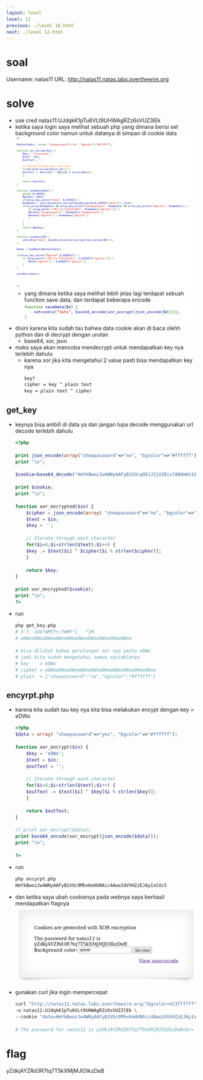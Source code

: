 ```yaml
---
layout: level
level: 11
previous: ./level 10.html
next: ./level 12.html
---
```


# soal
Username: natas11
URL:      http://natas11.natas.labs.overthewire.org

# solve
- use cred natas11:UJdqkK1pTu6VLt9UHWAgRZz6sVUZ3lEk
- ketika saya login saya melihat sebuah php yang dimana berisi set background color namun untuk datanya di simpan di cookie data
  ![alt text](docs/images/image-19.png)
  - yang dimana ketika saya melihat lebih jelas lagi terdapat sebuah function save data, dan terdapat beberapa encode
    ![alt text](docs/images/image-20.png)
- disini karena kita sudah tau bahwa data cookie akan di baca olehh python dan di decrypt dengan urutan
  - base64, xor, json
- maka saya akan mencoba mendecrypt untuk mendapatkan key nya terlebih dahulu
  - karena xor jika kita mengetahui 2 value pasti bisa mendapatkan key nya
    ```bash
    key?
    cipher = key ^ plain text
    key = plain text ^ cipher
    ```

## get_key
- keynya bisa ambill di data ya dan jangan lupa decode menggunakan url decode terlebih dahulu
  ```php
  <?php

  print json_encode(array("showpassword"=>"no", "bgcolor"=>"#ffffff"));
  print "\n";

  $cookie=base64_decode("HmYkBwozJw4WNyAAFyB1VUcqOE1JZjUIBis7ABdmbU1GIjEJAyIxTRg=");

  print $cookie;
  print "\n";

  function xor_encrypted($in) {
      $cipher = json_encode(array( "showpassword"=>"no", "bgcolor"=>"#ffffff"));
      $text = $in;
      $key = '';

      // Iterate through each character
      for($i=0;$i<strlen($text);$i++) {
      $key .= $text[$i] ^ $cipher[$i % strlen($cipher)];
      }

      return $key;
  }

  print xor_encrypted($cookie);
  print "\n";
  ?>
  ```
- run
  ```bash
  php get_key.php
  # 3'7  uUG*8MIf+;fmMF"1	"1M
  # eDWoeDWoeDWoeDWoeDWoeDWoeDWoeDWoeDWoeDWoe

  # bisa dilihat bahwa perulangan xor nya yaitu eDWo
  # jadi kita sudah mengetahui semua variablenya
  # key    = eDWo
  # cipher = eDWoeDWoeDWoeDWoeDWoeDWoeDWoeDWoeDWoeDWoe
  # plain  = {"showpassword":"no","bgcolor":"#ffffff"}
  ```

## encyrpt.php
- karena kita sudah tau key nya kita bisa melakukan encypt dengan key = eDWo
  ```php
  <?php
  $data = array( "showpassword"=>"yes", "bgcolor"=>"#ffffff");

  function xor_encrypt($in) {
      $key = 'eDWo';
      $text = $in;
      $outText = '';

      // Iterate through each character
      for($i=0;$i<strlen($text);$i++) {
      $outText .= $text[$i] ^ $key[$i % strlen($key)];
      }

      return $outText;
  }

  // print xor_encrypt($data);
  print base64_encode(xor_encrypt(json_encode($data)));
  print "\n";

  ?>
  ```
- run
  ```bash
  php encyrpt.php 
  HmYkBwozJw4WNyAAFyB1VUc9MhxHaHUNAic4Awo2dVVHZzEJAyIxCUc5
  ```
- dan ketika saya ubah cookienya pada webnya saya berhasil mendapatkan flagnya
  ![alt text](docs/images/image-21.png)

- gunakan curl jika ingin mempercepat
  ```bash
  curl "http://natas11.natas.labs.overthewire.org/?bgcolor=%23ffffff" \
  -u natas11:UJdqkK1pTu6VLt9UHWAgRZz6sVUZ3lEk \
  --cookie "data=HmYkBwozJw4WNyAAFyB1VUc9MhxHaHUNAic4Awo2dVVHZzEJAyIxCUc5"

  # The password for natas12 is yZdkjAYZRd3R7tq7T5kXMjMJlOIkzDeB<br>
  ```

# flag
yZdkjAYZRd3R7tq7T5kXMjMJlOIkzDeB